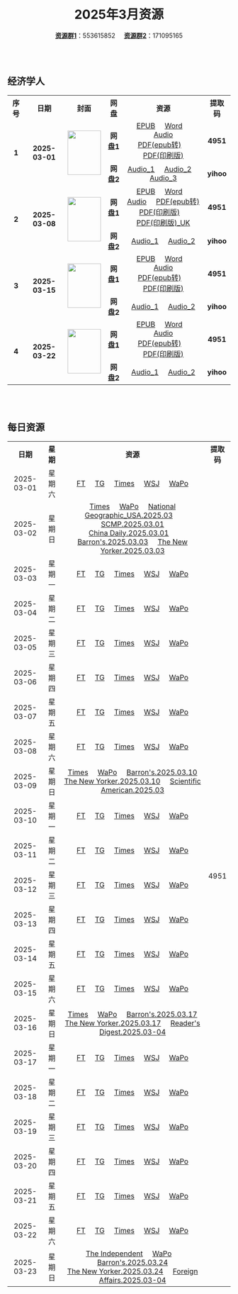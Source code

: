 <div align="center">

# 2025年3月资源

[**资源群1**](https://qm.qq.com/q/p2QRKKD9oA)：553615852 &nbsp;&nbsp;&nbsp;&nbsp;[**资源群2**](https://qm.qq.com/q/XNwz6qD0IO)：171095165

</div>

<br>
<br>

## 经济学人

<table align="center">
  <tr>
    <th>序号</th>
    <th>日期</th>
    <th>封面</th>
    <th>网盘</th>
    <th>资源</th>
    <th>提取码</th>
  </tr>
  <tr>
    <td rowspan="2" align="center"><b>1</b></td>
    <td rowspan="2" align="center"><b>2025-03-01</b></td>
    <td rowspan="2">
      <img src="https://www.economist.com/cdn-cgi/image/width=1420,quality=80,format=auto/content-assets/images/20250301_DE_EU.jpg" width="75" height="100">
    </td>
    <td align="center"><b>网盘1</b></td>
    <td align="center">
      <a href="https://url12.ctfile.com/f/47748612-1465125280-6fa0b8">EPUB</a>&nbsp;&nbsp;&nbsp;&nbsp;
      <a href="https://url12.ctfile.com/f/47748612-1465125274-3e567b">Word</a>&nbsp;&nbsp;&nbsp;&nbsp;
      <a href="https://url12.ctfile.com/f/47748612-1465125271-f68030">Audio</a><br>
      <a href="https://url12.ctfile.com/f/47748612-1465125286-6819d4">PDF(epub转)</a>&nbsp;&nbsp;&nbsp;&nbsp;
      <a href="https://url12.ctfile.com/f/47748612-1465441309-1a9cf0">PDF(印刷版)</a>
    </td>
    <td align="center"><b>4951</b></td>
  </tr>
  <tr>
    <td align="center"><b>网盘2</b></td>
    <td align="center">
      <a href="https://yihoo.lanzouo.com/iDhyR2p3dx9g">Audio_1</a>&nbsp;&nbsp;&nbsp;&nbsp;
      <a href="https://yihoo.lanzouo.com/i7iUg2p3dhde">Audio_2</a>&nbsp;&nbsp;&nbsp;&nbsp;
      <a href="https://yihoo.lanzouo.com/iuQIB2p3cxof">Audio_3</a>
    </td>
    <td align="center"><b>yihoo</b></td>
  </tr>
  <tr>
    <td rowspan="2" align="center"><b>2</b></td>
    <td rowspan="2" align="center"><b>2025-03-08</b></td>
    <td rowspan="2">
      <img src="https://www.economist.com/cdn-cgi/image/width=1420,quality=80,format=auto/content-assets/images/20250308_DE_EU.jpg" width="75" height="100">
    </td>
    <td align="center"><b>网盘1</b></td>
    <td align="center">
      <a href="https://url12.ctfile.com/f/47748612-1467592091-160e47">EPUB</a>&nbsp;&nbsp;&nbsp;&nbsp;
      <a href="https://url12.ctfile.com/f/47748612-1467592070-68b19e">Word</a>&nbsp;&nbsp;&nbsp;&nbsp;
      <a href="https://url12.ctfile.com/f/47748612-1467591773-d476ae">Audio</a>&nbsp;&nbsp;&nbsp;&nbsp;
      <a href="https://url12.ctfile.com/f/47748612-1467592124-e6f57f">PDF(epub转)</a><br>
      <a href="https://url12.ctfile.com/f/47748612-1468533760-5c9dab">PDF(印刷版)</a>&nbsp;&nbsp;&nbsp;&nbsp;
      <a href="https://url12.ctfile.com/f/47748612-1468534333-e9d67b">PDF(印刷版)_UK</a>
    </td>
    <td align="center"><b>4951</b></td>
  </tr>
  <tr>
    <td align="center"><b>网盘2</b></td>
    <td align="center">
      <a href="https://yihoo.lanzouo.com/i9jkN2pupara">Audio_1</a>&nbsp;&nbsp;&nbsp;&nbsp;
      <a href="https://yihoo.lanzouo.com/i4Jgl2pup3lc">Audio_2</a>
    </td>
    <td align="center"><b>yihoo</b></td>
  </tr>
  <tr>
    <td rowspan="2" align="center"><b>3</b></td>
    <td rowspan="2" align="center"><b>2025-03-15</b></td>
    <td rowspan="2">
      <img src="https://www.economist.com/cdn-cgi/image/width=1420,quality=80,format=auto/content-assets/images/20250315_DE_EU.jpg" width="75" height="100">
    </td>
    <td align="center"><b>网盘1</b></td>
    <td align="center">
      <a href="https://url12.ctfile.com/f/47748612-1469835140-20e01d">EPUB</a>&nbsp;&nbsp;&nbsp;&nbsp;
      <a href="https://url12.ctfile.com/f/47748612-1469835035-5cb306">Word</a>&nbsp;&nbsp;&nbsp;&nbsp;
      <a href="https://url12.ctfile.com/f/47748612-1470273802-d944d0">Audio</a><br>
      <a href="https://url12.ctfile.com/f/47748612-1469835428-890878">PDF(epub转)</a>&nbsp;&nbsp;&nbsp;&nbsp;
      <a href="https://url12.ctfile.com/f/47748612-1470373153-34b3bc">PDF(印刷版)</a>
    </td>
    <td align="center"><b>4951</b></td>
  </tr>
  <tr>
    <td align="center"><b>网盘2</b></td>
    <td align="center">
      <a href="https://yihoo.lanzouo.com/iB96B2qn1tsf">Audio_1</a>&nbsp;&nbsp;&nbsp;&nbsp;
      <a href="https://yihoo.lanzouo.com/iUnWL2qn1jmj">Audio_2</a>
    </td>
    <td align="center"><b>yihoo</b></td>
  </tr>
  <tr>
    <td rowspan="2" align="center"><b>4</b></td>
    <td rowspan="2" align="center"><b>2025-03-22</b></td>
    <td rowspan="2">
      <img src="https://www.economist.com/cdn-cgi/image/width=1420,quality=80,format=auto/content-assets/images/20250322_DE_EU.jpg" width="75" height="100">
    </td>
    <td align="center"><b>网盘1</b></td>
    <td align="center">
      <a href="https://url12.ctfile.com/f/47748612-1481151811-52c4cd">EPUB</a>&nbsp;&nbsp;&nbsp;&nbsp;
      <a href="https://url12.ctfile.com/f/47748612-1481151760-686b9e">Word</a>&nbsp;&nbsp;&nbsp;&nbsp;
      <a href="https://url12.ctfile.com/f/47748612-1481150452-8ad5e3">Audio</a><br>
      <a href="https://url12.ctfile.com/f/47748612-1481151880-e2f2e8">PDF(epub转)</a>&nbsp;&nbsp;&nbsp;&nbsp;
      <a href="https://url12.ctfile.com/f/47748612-1481220248-d1b61a">PDF(印刷版)</a>
    </td>
    <td align="center"><b>4951</b></td>
  </tr>
  <tr>
    <td align="center"><b>网盘2</b></td>
    <td align="center">
      <a href="https://yihoo.lanzouo.com/iFbOd2r95mkb">Audio_1</a>&nbsp;&nbsp;&nbsp;&nbsp;
      <a href="https://yihoo.lanzouo.com/iBqX62r95i3a">Audio_2</a>
    </td>
    <td align="center"><b>yihoo</b></td>
  </tr>
  </table>
<br>
<br>

## 每日资源

<table align="center">
  <tr>
    <th>日期</th>
    <th>星期</th>
    <th>资源</th>
    <th>提取码</th>
  </tr>
  <tr>
    <td align="center">2025-03-01</td>
    <td align="center">星期六</td>
    <td align="center">
      <a href="https://url12.ctfile.com/f/47748612-1465478797-d6eb43">FT</a>&nbsp;&nbsp;&nbsp;&nbsp;
      <a href="https://url12.ctfile.com/f/47748612-1465478959-13272c">TG</a>&nbsp;&nbsp;&nbsp;&nbsp;
      <a href="https://url12.ctfile.com/f/47748612-1465478917-a9c94f">Times</a>&nbsp;&nbsp;&nbsp;&nbsp;
      <a href="https://url12.ctfile.com/f/47748612-1465478818-c0c46f">WSJ</a>&nbsp;&nbsp;&nbsp;&nbsp;
      <a href="https://url12.ctfile.com/f/47748612-1465478830-48c299">WaPo</a>
    </td>
    <td rowspan="31" align="center">4951</td>
  </tr>
  <tr>
    <td align="center">2025-03-02</td>
    <td align="center">星期日</td>
    <td align="center">
      <a href="https://url12.ctfile.com/f/47748612-1465755370-00f5f9">Times</a>&nbsp;&nbsp;&nbsp;&nbsp;
      <a href="https://url12.ctfile.com/f/47748612-1465755043-ea9601">WaPo</a>&nbsp;&nbsp;&nbsp;&nbsp;
      <a href="https://url12.ctfile.com/f/47748612-1465756483-bb707c">National Geographic_USA.2025.03</a>&nbsp;&nbsp;&nbsp;&nbsp;
      <a href="https://url12.ctfile.com/f/47748612-1465755562-f5e802">SCMP.2025.03.01</a><br>
      <a href="https://url12.ctfile.com/f/47748612-1465755439-37c9d3">China Daily.2025.03.01</a>&nbsp;&nbsp;&nbsp;&nbsp;
      <a href="https://url12.ctfile.com/f/47748612-1465756171-ba6163">Barron's.2025.03.03</a>&nbsp;&nbsp;&nbsp;&nbsp;
      <a href="https://url12.ctfile.com/f/47748612-1465756555-f5b39b">The New Yorker.2025.03.03</a>
    </td>
  </tr>
  <tr>
    <td align="center">2025-03-03</td>
    <td align="center">星期一</td>
    <td align="center">
      <a href="https://url12.ctfile.com/f/47748612-1466182585-fb939a">FT</a>&nbsp;&nbsp;&nbsp;&nbsp;
      <a href="https://url12.ctfile.com/f/47748612-1466183047-8a962f">TG</a>&nbsp;&nbsp;&nbsp;&nbsp;
      <a href="https://url12.ctfile.com/f/47748612-1466182918-e67837">Times</a>&nbsp;&nbsp;&nbsp;&nbsp;
      <a href="https://url12.ctfile.com/f/47748612-1466182432-9d5896">WSJ</a>&nbsp;&nbsp;&nbsp;&nbsp;
      <a href="https://url12.ctfile.com/f/47748612-1466419366-f9cb29">WaPo</a>
    </td>
  </tr>
  <tr>
    <td align="center">2025-03-04</td>
    <td align="center">星期二</td>
    <td align="center">
      <a href="https://url12.ctfile.com/f/47748612-1466787895-389af6">FT</a>&nbsp;&nbsp;&nbsp;&nbsp;
      <a href="https://url12.ctfile.com/f/47748612-1466788243-b0e96f">TG</a>&nbsp;&nbsp;&nbsp;&nbsp;
      <a href="https://url12.ctfile.com/f/47748612-1466788021-84e3bb">Times</a>&nbsp;&nbsp;&nbsp;&nbsp;
      <a href="https://url12.ctfile.com/f/47748612-1466787568-9048cf">WSJ</a>&nbsp;&nbsp;&nbsp;&nbsp;
      <a href="https://url12.ctfile.com/f/47748612-1466787700-c903a0">WaPo</a>
    </td>
  </tr>
  <tr>
    <td align="center">2025-03-05</td>
    <td align="center">星期三</td>
    <td align="center">
      <a href="https://url12.ctfile.com/f/47748612-1467016966-44f0e8">FT</a>&nbsp;&nbsp;&nbsp;&nbsp;
      <a href="https://url12.ctfile.com/f/47748612-1467017071-86fdba">TG</a>&nbsp;&nbsp;&nbsp;&nbsp;
      <a href="https://url12.ctfile.com/f/47748612-1467016984-815442">Times</a>&nbsp;&nbsp;&nbsp;&nbsp;
      <a href="https://url12.ctfile.com/f/47748612-1467016873-947008">WSJ</a>&nbsp;&nbsp;&nbsp;&nbsp;
      <a href="https://url12.ctfile.com/f/47748612-1467016915-6128b7">WaPo</a>
    </td>
  </tr>
  <tr>
    <td align="center">2025-03-06</td>
    <td align="center">星期四</td>
    <td align="center">
      <a href="https://url12.ctfile.com/f/47748612-1467466597-763c11">FT</a>&nbsp;&nbsp;&nbsp;&nbsp;
      <a href="https://url12.ctfile.com/f/47748612-1467466750-990da4">TG</a>&nbsp;&nbsp;&nbsp;&nbsp;
      <a href="https://url12.ctfile.com/f/47748612-1467466660-6dc999">Times</a>&nbsp;&nbsp;&nbsp;&nbsp;
      <a href="https://url12.ctfile.com/f/47748612-1467466537-b310ed">WSJ</a>&nbsp;&nbsp;&nbsp;&nbsp;
      <a href="https://url12.ctfile.com/f/47748612-1467466558-84e5d6">WaPo</a>
    </td>
  </tr>
  <tr>
    <td align="center">2025-03-07</td>
    <td align="center">星期五</td>
    <td align="center">
      <a href="https://url12.ctfile.com/f/47748612-1467732995-c557f0">FT</a>&nbsp;&nbsp;&nbsp;&nbsp;
      <a href="https://url12.ctfile.com/f/47748612-1467733268-aebbb5">TG</a>&nbsp;&nbsp;&nbsp;&nbsp;
      <a href="https://url12.ctfile.com/f/47748612-1467733100-84cd63">Times</a>&nbsp;&nbsp;&nbsp;&nbsp;
      <a href="https://url12.ctfile.com/f/47748612-1467732806-4fc531">WSJ</a>&nbsp;&nbsp;&nbsp;&nbsp;
      <a href="https://url12.ctfile.com/f/47748612-1467732836-be24dc">WaPo</a>
    </td>
  </tr>
  <tr>
    <td align="center">2025-03-08</td>
    <td align="center">星期六</td>
    <td align="center">
      <a href="https://url12.ctfile.com/f/47748612-1468310542-688bab">FT</a>&nbsp;&nbsp;&nbsp;&nbsp;
      <a href="https://url12.ctfile.com/f/47748612-1468311337-3a9683">TG</a>&nbsp;&nbsp;&nbsp;&nbsp;
      <a href="https://url12.ctfile.com/f/47748612-1468311025-5696b0">Times</a>&nbsp;&nbsp;&nbsp;&nbsp;
      <a href="https://url12.ctfile.com/f/47748612-1468309825-38ecde">WSJ</a>&nbsp;&nbsp;&nbsp;&nbsp;
      <a href="https://url12.ctfile.com/f/47748612-1468325899-2cf30b">WaPo</a>
    </td>
  </tr>
  <tr>
    <td align="center">2025-03-09</td>
    <td align="center">星期日</td>
    <td align="center">
      <a href="https://url12.ctfile.com/f/47748612-1468661920-a85210">Times</a>&nbsp;&nbsp;&nbsp;&nbsp;
      <a href="https://url12.ctfile.com/f/47748612-1468661809-a4c6e0">WaPo</a>&nbsp;&nbsp;&nbsp;&nbsp;
      <a href="https://url12.ctfile.com/f/47748612-1468661314-6c2a51">Barron's.2025.03.10</a><br>
      <a href="https://url12.ctfile.com/f/47748612-1468661665-fd8a5c">The New Yorker.2025.03.10</a>&nbsp;&nbsp;&nbsp;&nbsp;
      <a href="https://url12.ctfile.com/f/47748612-1468661410-be8898">Scientific American.2025.03</a>
    </td>
  </tr>
  <tr>
    <td align="center">2025-03-10</td>
    <td align="center">星期一</td>
    <td align="center">
      <a href="https://url12.ctfile.com/f/47748612-1468977770-a078d2">FT</a>&nbsp;&nbsp;&nbsp;&nbsp;
      <a href="https://url12.ctfile.com/f/47748612-1468978466-293593">TG</a>&nbsp;&nbsp;&nbsp;&nbsp;
      <a href="https://url12.ctfile.com/f/47748612-1468978418-83b29c">Times</a>&nbsp;&nbsp;&nbsp;&nbsp;
      <a href="https://url12.ctfile.com/f/47748612-1468973516-d3010b">WSJ</a>&nbsp;&nbsp;&nbsp;&nbsp;
      <a href="https://url12.ctfile.com/f/47748612-1468973546-5e0ecc">WaPo</a>
    </td>
  </tr>
  <tr>
    <td align="center">2025-03-11</td>
    <td align="center">星期二</td>
    <td align="center">
      <a href="https://url12.ctfile.com/f/47748612-1469135147-72c3f8">FT</a>&nbsp;&nbsp;&nbsp;&nbsp;
      <a href="https://url12.ctfile.com/f/47748612-1469135306-0377a6">TG</a>&nbsp;&nbsp;&nbsp;&nbsp;
      <a href="https://url12.ctfile.com/f/47748612-1469135243-952a17">Times</a>&nbsp;&nbsp;&nbsp;&nbsp;
      <a href="https://url12.ctfile.com/f/47748612-1469135054-279309">WSJ</a>&nbsp;&nbsp;&nbsp;&nbsp;
      <a href="https://url12.ctfile.com/f/47748612-1469135102-cba43f">WaPo</a>
    </td>
  </tr>
  <tr>
    <td align="center">2025-03-12</td>
    <td align="center">星期三</td>
    <td align="center">
      <a href="https://url12.ctfile.com/f/47748612-1469410922-76c0be">FT</a>&nbsp;&nbsp;&nbsp;&nbsp;
      <a href="https://url12.ctfile.com/f/47748612-1469411207-ba0f99">TG</a>&nbsp;&nbsp;&nbsp;&nbsp;
      <a href="https://url12.ctfile.com/f/47748612-1469411081-90a392">Times</a>&nbsp;&nbsp;&nbsp;&nbsp;
      <a href="https://url12.ctfile.com/f/47748612-1469410592-c06979">WSJ</a>&nbsp;&nbsp;&nbsp;&nbsp;
      <a href="https://url12.ctfile.com/f/47748612-1469410688-22b939">WaPo</a>
    </td>
  </tr>
  <tr>
    <td align="center">2025-03-13</td>
    <td align="center">星期四</td>
    <td align="center">
      <a href="https://url12.ctfile.com/f/47748612-1469592953-0d68e4">FT</a>&nbsp;&nbsp;&nbsp;&nbsp;
      <a href="https://url12.ctfile.com/f/47748612-1469593451-2d8445">TG</a>&nbsp;&nbsp;&nbsp;&nbsp;
      <a href="https://url12.ctfile.com/f/47748612-1469593163-f6c693">Times</a>&nbsp;&nbsp;&nbsp;&nbsp;
      <a href="https://url12.ctfile.com/f/47748612-1469592773-9621e0">WSJ</a>&nbsp;&nbsp;&nbsp;&nbsp;
      <a href="https://url12.ctfile.com/f/47748612-1469592863-0aa678">WaPo</a>
    </td>
  </tr>
  <tr>
    <td align="center">2025-03-14</td>
    <td align="center">星期五</td>
    <td align="center">
      <a href="https://url12.ctfile.com/f/47748612-1470052922-a753e0">FT</a>&nbsp;&nbsp;&nbsp;&nbsp;
      <a href="https://url12.ctfile.com/f/47748612-1470053864-a7fd55">TG</a>&nbsp;&nbsp;&nbsp;&nbsp;
      <a href="https://url12.ctfile.com/f/47748612-1470053414-c8cda0">Times</a>&nbsp;&nbsp;&nbsp;&nbsp;
      <a href="https://url12.ctfile.com/f/47748612-1470052268-8eda12">WSJ</a>&nbsp;&nbsp;&nbsp;&nbsp;
      <a href="https://url12.ctfile.com/f/47748612-1470052622-3a3b0f">WaPo</a>
    </td>
  </tr>
  <tr>
    <td align="center">2025-03-15</td>
    <td align="center">星期六</td>
    <td align="center">
      <a href="https://url12.ctfile.com/f/47748612-1470455290-696b53">FT</a>&nbsp;&nbsp;&nbsp;&nbsp;
      <a href="https://url12.ctfile.com/f/47748612-1470456436-3f097d">TG</a>&nbsp;&nbsp;&nbsp;&nbsp;
      <a href="https://url12.ctfile.com/f/47748612-1470455641-ec98ba">Times</a>&nbsp;&nbsp;&nbsp;&nbsp;
      <a href="https://url12.ctfile.com/f/47748612-1470454825-bd92e7">WSJ</a>&nbsp;&nbsp;&nbsp;&nbsp;
      <a href="https://url12.ctfile.com/f/47748612-1470454867-b7e5ce">WaPo</a>
    </td>
  </tr>
  <tr>
    <td align="center">2025-03-16</td>
    <td align="center">星期日</td>
    <td align="center">
      <a href="https://url12.ctfile.com/f/47748612-1470734540-7b3685">Times</a>&nbsp;&nbsp;&nbsp;&nbsp;
      <a href="https://url12.ctfile.com/f/47748612-1470734255-8b437b">WaPo</a>&nbsp;&nbsp;&nbsp;&nbsp;
      <a href="https://url12.ctfile.com/f/47748612-1470734600-47a0ae">Barron's.2025.03.17</a><br>
      <a href="https://url12.ctfile.com/f/47748612-1470734795-46e7bc">The New Yorker.2025.03.17</a>&nbsp;&nbsp;&nbsp;&nbsp;
      <a href="https://url12.ctfile.com/f/47748612-1470735056-b715c1">Reader's Digest.2025.03-04</a>
    </td>
  </tr>
  <tr>
    <td align="center">2025-03-17</td>
    <td align="center">星期一</td>
    <td align="center">
      <a href="https://url12.ctfile.com/f/47748612-1471399598-0cc7d0">FT</a>&nbsp;&nbsp;&nbsp;&nbsp;
      <a href="https://url12.ctfile.com/f/47748612-1471399679-634e78">TG</a>&nbsp;&nbsp;&nbsp;&nbsp;
      <a href="https://url12.ctfile.com/f/47748612-1471399640-5fdaa2">Times</a>&nbsp;&nbsp;&nbsp;&nbsp;
      <a href="https://url12.ctfile.com/f/47748612-1471399514-c1f537">WSJ</a>&nbsp;&nbsp;&nbsp;&nbsp;
      <a href="https://url12.ctfile.com/f/47748612-1471399550-d1111a">WaPo</a>
    </td>
  </tr>
  <tr>
    <td align="center">2025-03-18</td>
    <td align="center">星期二</td>
    <td align="center">
      <a href="https://url12.ctfile.com/f/47748612-1472211974-178590">FT</a>&nbsp;&nbsp;&nbsp;&nbsp;
      <a href="https://url12.ctfile.com/f/47748612-1472212319-7bc4fe">TG</a>&nbsp;&nbsp;&nbsp;&nbsp;
      <a href="https://url12.ctfile.com/f/47748612-1472212202-9782cd">Times</a>&nbsp;&nbsp;&nbsp;&nbsp;
      <a href="https://url12.ctfile.com/f/47748612-1472210858-4a0456">WSJ</a>&nbsp;&nbsp;&nbsp;&nbsp;
      <a href="https://url12.ctfile.com/f/47748612-1472211113-fa417c">WaPo</a>
    </td>
  </tr>
  <tr>
    <td align="center">2025-03-19</td>
    <td align="center">星期三</td>
    <td align="center">
      <a href="https://url12.ctfile.com/f/47748612-1472596943-7cf0c6">FT</a>&nbsp;&nbsp;&nbsp;&nbsp;
      <a href="https://url12.ctfile.com/f/47748612-1472597267-ed2f9c">TG</a>&nbsp;&nbsp;&nbsp;&nbsp;
      <a href="https://url12.ctfile.com/f/47748612-1472597132-e8c44f">Times</a>&nbsp;&nbsp;&nbsp;&nbsp;
      <a href="https://url12.ctfile.com/f/47748612-1472596574-47f939">WSJ</a>&nbsp;&nbsp;&nbsp;&nbsp;
      <a href="https://url12.ctfile.com/f/47748612-1472596637-994818">WaPo</a>
    </td>
  </tr>
  <tr>
    <td align="center">2025-03-20</td>
    <td align="center">星期四</td>
    <td align="center">
      <a href="https://url12.ctfile.com/f/47748612-1472813546-fccb66">FT</a>&nbsp;&nbsp;&nbsp;&nbsp;
      <a href="https://url12.ctfile.com/f/47748612-1472814197-6b40ae">TG</a>&nbsp;&nbsp;&nbsp;&nbsp;
      <a href="https://url12.ctfile.com/f/47748612-1472813705-3131e8">Times</a>&nbsp;&nbsp;&nbsp;&nbsp;
      <a href="https://url12.ctfile.com/f/47748612-1472813375-b7b08d">WSJ</a>&nbsp;&nbsp;&nbsp;&nbsp;
      <a href="https://url12.ctfile.com/f/47748612-1472813399-ef79ea">WaPo</a>
    </td>
  </tr>
  <tr>
    <td align="center">2025-03-21</td>
    <td align="center">星期五</td>
    <td align="center">
      <a href="https://url12.ctfile.com/f/47748612-1481148376-f513ff">FT</a>&nbsp;&nbsp;&nbsp;&nbsp;
      <a href="https://url12.ctfile.com/f/47748612-1481149219-dffcca">TG</a>&nbsp;&nbsp;&nbsp;&nbsp;
      <a href="https://url12.ctfile.com/f/47748612-1481148649-dcbe03">Times</a>&nbsp;&nbsp;&nbsp;&nbsp;
      <a href="https://url12.ctfile.com/f/47748612-1481147899-fd5561">WSJ</a>&nbsp;&nbsp;&nbsp;&nbsp;
      <a href="https://url12.ctfile.com/f/47748612-1481148097-ac1012">WaPo</a>
    </td>
  </tr>
  <tr>
    <td align="center">2025-03-22</td>
    <td align="center">星期六</td>
    <td align="center">
      <a href="https://url12.ctfile.com/f/47748612-1481292401-f77547">FT</a>&nbsp;&nbsp;&nbsp;&nbsp;
      <a href="https://url12.ctfile.com/f/47748612-1481293058-6179c9">TG</a>&nbsp;&nbsp;&nbsp;&nbsp;
      <a href="https://url12.ctfile.com/f/47748612-1481292671-e6229b">Times</a>&nbsp;&nbsp;&nbsp;&nbsp;
      <a href="https://url12.ctfile.com/f/47748612-1481291984-f0e000">WSJ</a>&nbsp;&nbsp;&nbsp;&nbsp;
      <a href="https://url12.ctfile.com/f/47748612-1481292038-828c9d">WaPo</a>
    </td>
  </tr>
  <tr>
    <td align="center">2025-03-23</td>
    <td align="center">星期日</td>
    <td align="center">
      <a href="https://url12.ctfile.com/f/47748612-1481920558-d0b2d1">The Independent</a>&nbsp;&nbsp;&nbsp;&nbsp;
      <a href="https://url12.ctfile.com/f/47748612-1481918356-bc7ee0">WaPo</a>&nbsp;&nbsp;&nbsp;&nbsp;
      <a href="https://url12.ctfile.com/f/47748612-1481918824-52ce67">Barron's.2025.03.24</a><br>
      <a href="https://url12.ctfile.com/f/47748612-1481918959-c58340">The New Yorker.2025.03.24</a>&nbsp;&nbsp;&nbsp;&nbsp;
      <a href="https://url12.ctfile.com/f/47748612-1485606466-bf58ce">Foreign Affairs.2025.03-04</a>
    </td>
  </tr>
</table>
